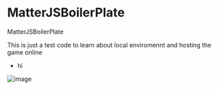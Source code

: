 # MatterJSBoilerPlate
MatterJSBoilerPlate

This is just a test code to learn about local enviromennt and hosting the game online 
* hi 

![image](https://github.com/OphiliaFradarick/class9Jiya/assets/76613993/98232b43-c819-4643-8a76-5122db41f5b0)
